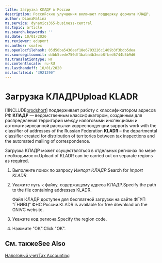 ```yaml
---
title: Загрузка КЛАДР в России
description: Российские улучшения включают поддержку формата КЛАДР.
author: DianaMalina
ms.service: dynamics365-business-central
ms.topic: article
ms.search.keywords: ''
ms.date: 10/01/2020
ms.reviewer: edupont
ms.author: soalex
ms.openlocfilehash: 05d50ba5436eef18e6793226c1409b3f3bdb5dea
ms.sourcegitcommit: ddbb5cede750df1baba4b3eab8fbed6744b5b9d6
ms.translationtype: HT
ms.contentlocale: ru-RU
ms.lasthandoff: 10/01/2020
ms.locfileid: "3921290"
---
```

# <a name="upload-kladr"></a><span data-ttu-id="3ca85-103">Загрузка КЛАДР</span><span class="sxs-lookup"><span data-stu-id="3ca85-103">Upload KLADR</span></span>

[!INCLUDE[prodshort](../../includes/prodshort.md)] <span data-ttu-id="3ca85-104">поддерживает работу с классификатором адресов РФ **КЛАДР** — ведомственным классификатором, созданным для распределения территорий между налоговыми инспекциями и автоматизированной рассылки корреспонденции.</span><span class="sxs-lookup"><span data-stu-id="3ca85-104">supports work with the classifier of addresses of the Russian Federation **KLADR** – the departmental classifier created for distribution of territories between tax inspections and the automated mailing of correspondence.</span></span>

<span data-ttu-id="3ca85-105">Загрузка КЛАДР может осуществляться в отдельных регионах по мере необходимости.</span><span class="sxs-lookup"><span data-stu-id="3ca85-105">Upload of KLADR can be carried out on separate regions as required.</span></span>  

1. <span data-ttu-id="3ca85-106">Выполните поиск по запросу *Импорт КЛАДР*.</span><span class="sxs-lookup"><span data-stu-id="3ca85-106">Search for *Import KLADR*.</span></span> 

2. <span data-ttu-id="3ca85-107">Укажите путь к файлу, содержащему адреса КЛАДР.</span><span class="sxs-lookup"><span data-stu-id="3ca85-107">Specify the path to the file containing addresses KLADR.</span></span>

   <span data-ttu-id="3ca85-108">Файл КЛАДР доступен для бесплатной загрузки на сайте ФГУП "ГНИВЦ" ФНС России.</span><span class="sxs-lookup"><span data-stu-id="3ca85-108">KLADR is available for free download on the GNIVC website.</span></span>

3. <span data-ttu-id="3ca85-109">Укажите код региона.</span><span class="sxs-lookup"><span data-stu-id="3ca85-109">Specify the region code.</span></span>

4. <span data-ttu-id="3ca85-110">Нажмите "ОК".</span><span class="sxs-lookup"><span data-stu-id="3ca85-110">Click "OK".</span></span>

## <a name="see-also"></a><span data-ttu-id="3ca85-111">См. также</span><span class="sxs-lookup"><span data-stu-id="3ca85-111">See Also</span></span>

[<span data-ttu-id="3ca85-112">Налоговый учет</span><span class="sxs-lookup"><span data-stu-id="3ca85-112">Tax Accounting</span></span>](Tax-Accounting.md)  

